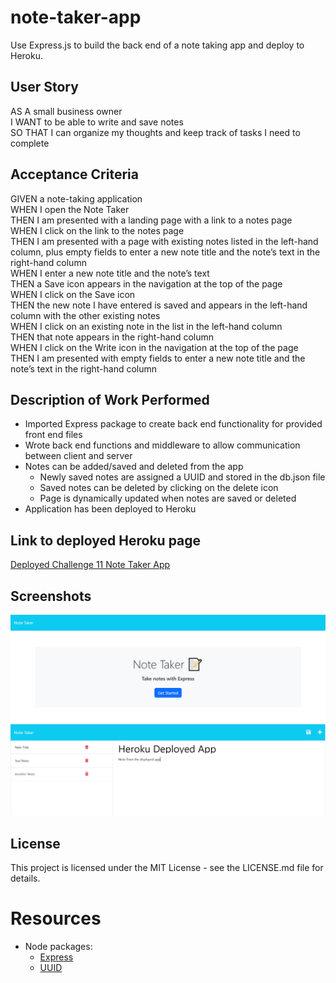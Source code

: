 # note-taker-app
Use Express.js to build the back end of a note taking app and deploy to Heroku.

## User Story
AS A small business owner  
I WANT to be able to write and save notes  
SO THAT I can organize my thoughts and keep track of tasks I need to complete

## Acceptance Criteria
GIVEN a note-taking application  
WHEN I open the Note Taker  
THEN I am presented with a landing page with a link to a notes page  
WHEN I click on the link to the notes page  
THEN I am presented with a page with existing notes listed in the left-hand column, plus empty fields to enter a new note title and the note’s text in the right-hand column  
WHEN I enter a new note title and the note’s text  
THEN a Save icon appears in the navigation at the top of the page  
WHEN I click on the Save icon  
THEN the new note I have entered is saved and appears in the left-hand column with the other existing notes  
WHEN I click on an existing note in the list in the left-hand column  
THEN that note appears in the right-hand column  
WHEN I click on the Write icon in the navigation at the top of the page  
THEN I am presented with empty fields to enter a new note title and the note’s text in the right-hand column

## Description of Work Performed
* Imported Express package to create back end functionality for provided front end files
* Wrote back end functions and middleware to allow communication between client and server
* Notes can be added/saved and deleted from the app
  * Newly saved notes are assigned a UUID and stored in the db.json file
  * Saved notes can be deleted by clicking on the delete icon
  * Page is dynamically updated when notes are saved or deleted
* Application has been deployed to Heroku

## Link to deployed Heroku page
[Deployed Challenge 11 Note Taker App](https://fierce-fjord-08413.herokuapp.com/)

## Screenshots
<img src="./assets/images/Screenshot1.png">
<img src="./assets/images/Screenshot2.png">

## License
This project is licensed under the MIT License - see the LICENSE.md file for details.

# Resources
- Node packages: 
  - [Express](https://www.npmjs.com/package/express)
  - [UUID](https://www.npmjs.com/package/uuid)